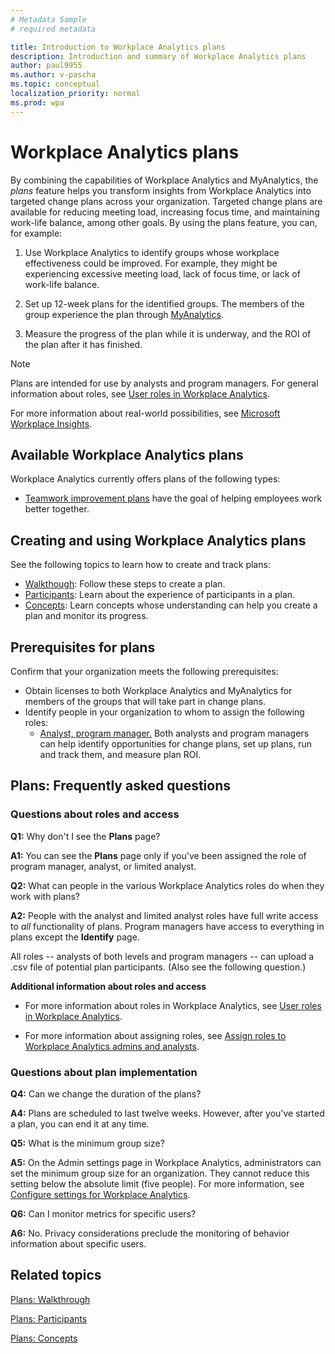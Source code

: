 ```yaml
---
# Metadata Sample
# required metadata

title: Introduction to Workplace Analytics plans
description: Introduction and summary of Workplace Analytics plans
author: paul9955
ms.author: v-pascha
ms.topic: conceptual
localization_priority: normal 
ms.prod: wpa
---
```


# Workplace Analytics plans

By combining the capabilities of Workplace Analytics and MyAnalytics, the _plans_ feature helps you transform insights from Workplace Analytics into targeted change plans across your organization. Targeted change plans are available for reducing meeting load, increasing focus time, and maintaining work-life balance, among other goals. By using the plans feature, you can, for example:  
 
1.	Use Workplace Analytics to identify groups whose workplace effectiveness could be improved. For example, they might be experiencing excessive meeting load, lack of focus time, or lack of work-life balance.

2.	Set up 12-week plans for the identified groups. The members of the group experience the plan through [MyAnalytics](../myanalytics/mya-landing-page.md).

3.	Measure the progress of the plan while it is underway, and the ROI of the plan after it has finished. 

 <!-- USE THIS SECTION WHILE WAITING FOR RELEASE THE GM ROLE:  -->
   > [!Note] 
   > Plans are intended for use by analysts and program managers. For general information about roles, see [User roles in Workplace Analytics](../use/user-roles.md). 
 
 <!-- DELETE THIS SECTION WHILE WAITING FOR RELEASE THE GM ROLE:  
   > [!Note] 
   > Plans are intended for use by analysts, program managers, and group managers. For general information about roles, see [User roles in Workplace Analytics](../use/user-roles.md). 
 -->  

For more information about real-world possibilities, see [Microsoft Workplace Insights](https://insights.office.com/). <!-- and [[Helen's video]]. -->

<!-- REMOVING VIDEO FOR NOW. IT'S FULL OR "PROGRAMS" AND OTHER OUT-OF DATE TERMINOLOGY AND CONCEPTS. ### Video: Solution overview
<iframe width="640" height="564" src="https://player.vimeo.com/video/287139611" frameborder="0" allowFullScreen mozallowfullscreen webkitAllowFullScreen></iframe>
-->

## Available Workplace Analytics plans

Workplace Analytics currently offers plans of the following types:

 * [Teamwork improvement plans](teamwork-solution.md) have the goal of helping employees work better together. 
 <!-- UNCOMMENT THIS IF WE EVER RELEASE SELLER SUCCESS: 
 * [Seller success solution](seller-success.md) has the goal of helping sales people become more productive. 
-->

## Creating and using Workplace Analytics plans

See the following topics to learn how to create and track plans:

 * [Walkthough](solutionsv2-task.md): Follow these steps to create a plan.
 * [Participants](solutionsv2-participants.md): Learn about the experience of participants in a plan.
 * [Concepts](solutionsv2-conceptual.md): Learn concepts whose understanding can help you create a plan and monitor its progress. 

## Prerequisites for plans

Confirm that your organization meets the following prerequisites:

* Obtain licenses to both Workplace Analytics and MyAnalytics for members of the groups that will take part in change plans.
* Identify people in your organization to whom to assign the following roles: 
   * <u>Analyst, program manager.</u> Both analysts and program managers can help identify opportunities for change plans, set up plans, run and track them, and measure plan ROI.  

<!-- DELETE THIS SECTION WHILE WAITING FOR RELEASE THE GM ROLE:    
   * <u>Group manager.</u> Group managers can set up, run, and track plans for employees in their own reporting structure. 
-->

<!-- RECONSTITUTE THE SECTION "WHEN MULTIPLE ROLES ARE ASSIGNED"
   > [!Note]
   > One person can be have more than one role (for example, both the analyst and program manager roles). For more information, see [When multiple roles are assigned](../use/user-roles.md#when-multiple-roles-are-assigned). 

-->   

<!-- REMOVING PLAYBOOK FOR NOW. IT'S FULL OR "PROGRAM" AND "HABITS" AND PROCEDURES THAT DO NOT REFLECT THE NEW SIMPLER MODEL. 

## Workplace Analytics solution for teamwork playbook

The [solution for teamwork playbook](wpa-teamwork-solution-playbook.pdf) provides tips on how to best use Workplace Analytics Teamwork plans to achieve maximum benefit for your organization:

[![solution for teamwork playbook](../images/wpa/tutorials/solns-playbook-title.png)](wpa-teamwork-solution-playbook.pdf)
-->

## Plans: Frequently asked questions

### Questions about roles and access

**Q1:** Why don't I see the **Plans** page?

<!-- USE THIS SECTION WHILE WAITING FOR RELEASE THE GM ROLE: -->
**A1:** You can see the **Plans** page only if you've been assigned the role of program manager, analyst, or limited analyst.
 
<!-- DELETE THIS SECTION WHILE WAITING FOR RELEASE THE GM ROLE: 
**A1:** You can see the **Plans** page only if you've been assigned the role of program manager, group manager, analyst, or limited  analyst.
-->

**Q2:** What can people in the various Workplace Analytics roles do when they work with plans?

**A2:** People with the analyst and limited analyst roles have full write access to _all_ functionality of plans. Program managers have access to everything in plans except the **Identify** page. 

<!-- USE THIS SECTION WHILE WAITING FOR RELEASE THE GM ROLE: -->

All roles -- analysts of both levels and program managers -- can upload a .csv file of potential plan participants. (Also see the following question.) 


<!-- DELETE THIS SECTION WHILE WAITING FOR RELEASE THE GM ROLE: 
All roles -- analysts of both levels, program managers, and group managers -- can upload a .csv file of potential plan participants. (Also see the following question.) 
-->

<!-- DELETE THIS SECTION WHILE WAITING FOR RELEASE THE GM ROLE: 
**Q3:** What is the role of a group manager?

**A3:** The scope of a group manager (GM) is that of their reporting structure, namely all of their reports, direct and indirect. This scope is identical to the group of people that a GM can work with in plans; a GM cannot upload .csv files nor can they select groups in charts.

A GM can create and track plans for this group and this group only. GMs cannot view other groups or track the progress of other plans. GMs have access only to the **plans** page.  
-->

**Additional information about roles and access**

* For more information about roles in Workplace Analytics, see [User roles in Workplace Analytics](../use/user-roles.md). 

* For more information about assigning roles, see [Assign roles to Workplace Analytics admins and analysts](../setup/set-up-workplace-analytics.md#setup-steps).

### Questions about plan implementation

**Q4:** Can we change the duration of the plans?

**A4:** Plans are scheduled to last twelve weeks. However, after you've started a plan, you can end it at any time.

**Q5:** What is the minimum group size?

**A5:** On the Admin settings page in Workplace Analytics, administrators can set the minimum group size for an organization. They cannot reduce this setting below the absolute limit (five people). For more information, see [Configure settings for Workplace Analytics](../use/settings.md).

<!-- DELETE THIS SECTION WHILE WAITING FOR RELEASE THE GM ROLE: 
Admins can also set a separate minimum group size for group managers (GM). It might or might not differ from the overall minimum group size. This GM group size applies to all GMs in the organization. 
-->

**Q6:** Can I monitor metrics for specific users?

**A6:** No. Privacy considerations preclude the monitoring of behavior information about specific users.


## Related topics

[Plans: Walkthrough](solutionsv2-task.md)

[Plans: Participants](solutionsv2-participants.md)  

[Plans: Concepts](solutionsv2-conceptual.md) 

